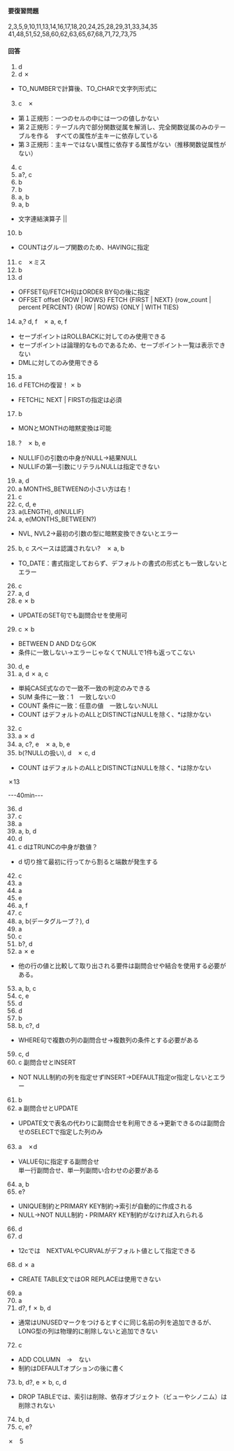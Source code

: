 #### 要復習問題

2,3,5,9,10,11,13,14,16,17,18,20,24,25,28,29,31,33,34,35
41,48,51,52,58,60,62,63,65,67,68,71,72,73,75

#### 回答

1. d
2. d ✗   
- TO_NUMBERで計算後、TO_CHARで文字列形式に
3. c　✗  
- 第１正規形：一つのセルの中には一つの値しかない
- 第２正規形：テーブル内で部分関数従属を解消し、完全関数従属のみのテーブルを作る　すべての属性が主キーに依存している
- 第３正規形：主キーではない属性に依存する属性がない（推移関数従属性がない）
4. c
5. a?, c
6. b
7. b
8. a, b
9. a, b
- 文字連結演算子 ||
10. b
- COUNTはグループ関数のため、HAVINGに指定
11. c　✗ミス
12. b
13. d
- OFFSET句/FETCH句はORDER BY句の後に指定
- OFFSET offset {ROW | ROWS}
  FETCH {FIRST | NEXT}
        {row_count | percent PERCENT}
        {ROW | ROWS}
        {ONLY | WITH TIES}
14. a,? d, f　✗ a, e, f
- セーブポイントはROLLBACKに対してのみ使用できる
- セーブポイントは論理的なものであるため、セーブポイント一覧は表示できない
- DMLに対してのみ使用できる
15. a
16. d FETCHの復習！ ✗ b
- FETCHに NEXT | FIRSTの指定は必須 
17. b
- MONとMONTHの暗黙変換は可能
18. ?　✗ b, e
- NULLIF()の引数の中身がNULL→結果NULL
- NULLIFの第一引数にリテラルNULLは指定できない
19. a, d
20. a MONTHS_BETWEENの小さい方は右！
21. c
22. c, d, e
23. a(LENGTH), d(NULLIF)
24. a, e(MONTHS_BETWEEN?)
- NVL, NVL2→最初の引数の型に暗黙変換できないとエラー
25. b, c スペースは認識されない?　✗ a, b
- TO_DATE：書式指定しておらず、デフォルトの書式の形式とも一致しないとエラー
26. c
27. a, d
28. e ✗ b
- UPDATEのSET句でも副問合せを使用可
29. c ✗ b
- BETWEEN D AND DならOK
- 条件に一致しない→エラーじゃなくてNULLで1件も返ってこない
30. d, e
31. a, d ✗ a, c
- 単純CASE式なので一致不一致の判定のみできる
- SUM 条件に一致：1　一致しない:0
- COUNT 条件に一致：任意の値　一致しない:NULL
- COUNT はデフォルトのALLとDISTINCTはNULLを除く、*は除かない
32. c
33. a ✗ d
34. a, c?, e　✗ a, b, e
35. b(?NULLの扱い), d　✗ c, d
- COUNT はデフォルトのALLとDISTINCTはNULLを除く、*は除かない

✗13

---40min---

36. d
37. c
38. a
39. a, b, d
40. d
41. c dはTRUNCの中身が数値？
- d 切り捨て最初に行ってから割ると端数が発生する
42. c
43. a
44. a
45. e
46. a, f
47. c
48. a, b(データグループ？), d
49. a
50. c
51. b?, d
52. a ✗ e
- 他の行の値と比較して取り出される要件は副問合せや結合を使用する必要がある。
53. a, b, c
54. c, e
55. d
56. d
57. b
58. b, c?, d
- WHERE句で複数の列の副問合せ→複数列の条件とする必要がある
59. c, d
60. c 副問合せとINSERT
- NOT NULL制約の列を指定せずINSERT→DEFAULT指定or指定しないとエラー
61. b
62. a 副問合せとUPDATE
- UPDATE文で表名の代わりに副問合せを利用できる→更新できるのは副問合せのSELECTで指定した列のみ
63. a　✗d
- VALUE句に指定する副問合せ  
  単一行副問合せ、単一列副問い合わせの必要がある
64. a, b
65. e?
- UNIQUE制約とPRIMARY KEY制約→索引が自動的に作成される
- NULL→NOT NULL制約・PRIMARY KEY制約がなければ入れられる
66. d
67. d
- 12cでは　NEXTVALやCURVALがデフォルト値として指定できる 
68. d ✗ a
- CREATE TABLE文ではOR REPLACEは使用できない
69. a
70. a
71. d?, f ✗ b, d
- 通常はUNUSEDマークをつけるとすぐに同じ名前の列を追加できるが、LONG型の列は物理的に削除しないと追加できない
72. c
- ADD COLUMN　→　ない
- 制約はDEFAULTオプションの後に書く
73. b, d?, e ✗ b, c, d
- DROP TABLEでは、索引は削除、依存オブジェクト（ビューやシノニム）は削除されない
74. b, d 
75. c, e?

✗　5